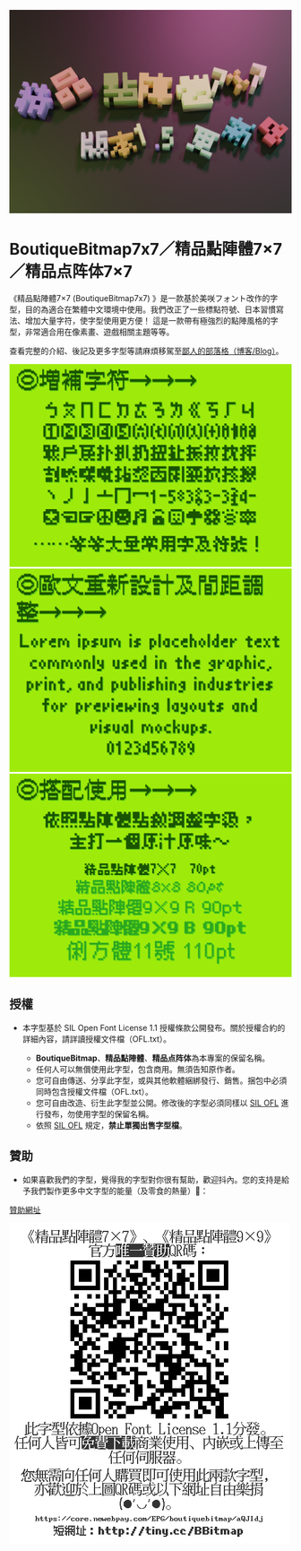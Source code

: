 ![BoutiqueBitmap7x7](https://github.com/scott0107000/BoutiqueBitmap7x7/blob/9f0788524045082a216987151c9c6bec8867921f/README_PIC/0080.png)

# BoutiqueBitmap7x7／精品點陣體7×7／精品点阵体7×7

《精品點陣體7×7 (BoutiqueBitmap7x7) 》是一款基於美咲フォント改作的字型，目的為適合在繁體中文環境中使用。我們改正了一些標點符號、日本習慣寫法、增加大量字符，使字型使用更方便！
這是一款帶有極強烈的點陣風格的字型，非常適合用在像素畫、遊戲相關主題等等。

查看完整的介紹、後記及更多字型等請麻煩移駕至[鄙人的部落格（博客/Blog）](https://fontspeech.blogspot.com/)。

![圖片1](https://github.com/scott0107000/BoutiqueBitmap7x7/blob/9f0788524045082a216987151c9c6bec8867921f/README_PIC/%E6%9C%AA%E5%91%BD%E5%90%8D-1.png)
![圖片2](https://github.com/scott0107000/BoutiqueBitmap7x7/blob/9f0788524045082a216987151c9c6bec8867921f/README_PIC/%E6%9C%AA%E5%91%BD%E5%90%8D-2.png)
![圖片3](https://github.com/scott0107000/BoutiqueBitmap7x7/blob/9f0788524045082a216987151c9c6bec8867921f/README_PIC/%E6%9C%AA%E5%91%BD%E5%90%8D-3.png)

## 授權

- 本字型基於 SIL Open Font License 1.1 授權條款公開發布。關於授權合約的詳細內容，請詳讀授權文件檔（OFL.txt）。

  - **BoutiqueBitmap**、**精品點陣體**、**精品点阵体**為本專案的保留名稱。
  - 任何人可以無償使用此字型，包含商用。無須告知原作者。
  - 您可自由傳送、分享此字型，或與其他軟體綑綁發行、銷售。捆包中必須同時包含授權文件檔（OFL.txt）。
  - 您可自由改造、衍生此字型並公開。修改後的字型必須同樣以 [SIL OFL](https://scripts.sil.org/OFL) 進行發布，勿使用字型的保留名稱。
  - 依照 [SIL OFL](https://scripts.sil.org/OFL) 規定，**禁止單獨出售字型檔**。

 ## 贊助

 - 如果喜歡我們的字型，覺得我的字型對你很有幫助，歡迎抖內。您的支持是給予我們製作更多中文字型的能量（及零食的熱量）🥰：
   
[贊助網址](https://core.newebpay.com/EPG/boutiquebitmap/aQJIdj) 

 
![圖片5](https://github.com/scott0107000/BoutiqueBitmap7x7/blob/d0c30fac6471ceeb02eb3e006bbc1b7837204f83/%E5%AE%98%E6%96%B9%E5%94%AF%E4%B8%80%E8%B4%8A%E5%8A%A9%E7%AE%A1%E9%81%93.png)
